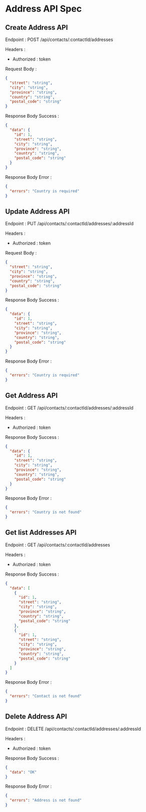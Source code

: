 # Address API Spec

## Create Address API

Endpoint : POST /api/contacts/:contactId/addresses

Headers :

- Authorized : token

Request Body :

```json
{
  "street": "string",
  "city": "string",
  "province": "string",
  "country": "string",
  "postal_code": "string"
}
```

Response Body Success :

```json
{
  "data": {
    "id": 1,
    "street": "string",
    "city": "string",
    "province": "string",
    "country": "string",
    "postal_code": "string"
  }
}
```

Response Body Error :

```json
{
  "errors": "Country is required"
}
```

## Update Address API

Endpoint : PUT /api/contacts/:contactId/addresses/:addressId

Headers :

- Authorized : token

Request Body :

```json
{
  "street": "string",
  "city": "string",
  "province": "string",
  "country": "string",
  "postal_code": "string"
}
```

Response Body Success :

```json
{
  "data": {
    "id": 1,
    "street": "string",
    "city": "string",
    "province": "string",
    "country": "string",
    "postal_code": "string"
  }
}
```

Response Body Error :

```json
{
  "errors": "Country is required"
}
```

## Get Address API

Endpoint : GET /api/contacts/:contactId/addresses/:addressId

Headers :

- Authorized : token

Response Body Success :

```json
{
  "data": {
    "id": 1,
    "street": "string",
    "city": "string",
    "province": "string",
    "country": "string",
    "postal_code": "string"
  }
}
```

Response Body Error :

```json
{
  "errors": "Country is not found"
}
```

## Get list Addresses API

Endpoint : GET /api/contacts/:contactId/addresses

Headers :

- Authorized : token


Response Body Success :

```json
{
  "data": [
    {
      "id": 1,
      "street": "string",
      "city": "string",
      "province": "string",
      "country": "string",
      "postal_code": "string"
    },
    {
      "id": 1,
      "street": "string",
      "city": "string",
      "province": "string",
      "country": "string",
      "postal_code": "string"
    }
  ]
}
```

Response Body Error :
```json
{
  "errors": "Contact is not found"
}
```

## Delete Address API

Endpoint : DELETE /api/contacts/:contactId/addresses/:addressId

Headers :

- Authorized : token


Response Body Success :
```json
{
  "data": "OK"
}
```

Response Body Error :
```json
{
  "errors": "Address is not found"
}
```